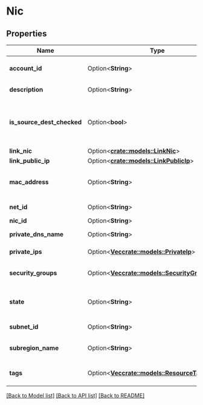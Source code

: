 # Nic

## Properties

Name | Type | Description | Notes
------------ | ------------- | ------------- | -------------
**account_id** | Option<**String**> | The account ID of the owner of the NIC. | [optional]
**description** | Option<**String**> | The description of the NIC. | [optional]
**is_source_dest_checked** | Option<**bool**> | (Net only) If true, the source/destination check is enabled. If false, it is disabled. | [optional]
**link_nic** | Option<[**crate::models::LinkNic**](LinkNic.md)> |  | [optional]
**link_public_ip** | Option<[**crate::models::LinkPublicIp**](LinkPublicIp.md)> |  | [optional]
**mac_address** | Option<**String**> | The Media Access Control (MAC) address of the NIC. | [optional]
**net_id** | Option<**String**> | The ID of the Net for the NIC. | [optional]
**nic_id** | Option<**String**> | The ID of the NIC. | [optional]
**private_dns_name** | Option<**String**> | The name of the private DNS. | [optional]
**private_ips** | Option<[**Vec<crate::models::PrivateIp>**](PrivateIp.md)> | The private IPs of the NIC. | [optional]
**security_groups** | Option<[**Vec<crate::models::SecurityGroupLight>**](SecurityGroupLight.md)> | One or more IDs of security groups for the NIC. | [optional]
**state** | Option<**String**> | The state of the NIC (`available` \\| `attaching` \\| `in-use` \\| `detaching`). | [optional]
**subnet_id** | Option<**String**> | The ID of the Subnet. | [optional]
**subregion_name** | Option<**String**> | The Subregion in which the NIC is located. | [optional]
**tags** | Option<[**Vec<crate::models::ResourceTag>**](ResourceTag.md)> | One or more tags associated with the NIC. | [optional]

[[Back to Model list]](../README.md#documentation-for-models) [[Back to API list]](../README.md#documentation-for-api-endpoints) [[Back to README]](../README.md)


